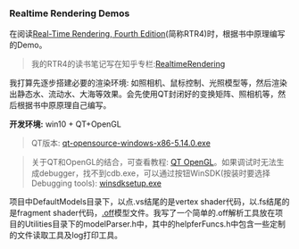 ### Realtime Rendering Demos

在阅读[Real-Time Rendering, Fourth Edition](https://book.douban.com/subject/30296179/)(简称RTR4)时，根据书中原理编写的Demo。

> 我的RTR4的读书笔记写在知乎专栏:[RealtimeRendering](https://zhuanlan.zhihu.com/RealtimeRendering4th)

我打算先逐步搭建必要的渲染环境: 如照相机、鼠标控制、光照模型等，然后渲染出静态水、流动水、大海等效果。会先使用QT封闭好的变换矩阵、照相机等，然后根据书中原原理自己编写。

**开发环境:** 
win10 + QT+OpenGL

> QT版本: [qt-opensource-windows-x86-5.14.0.exe](http://mirror.bit.edu.cn/qtproject/archive/qt/5.14/5.14.0/qt-opensource-windows-x86-5.14.0.exe)

> 关于QT和OpenGL的结合，可查看教程: [QT OpenGL](http://www.digitalfanatics.org/projects/qt_tutorial/chapter14.html)。如果调试时无法生成debugger，找不到cdb.exe，可以通过按钮WinSDK(按装时要选择Debugging tools): [winsdksetup.exe](https://download.microsoft.com/download/4/2/2/42245968-6A79-4DA7-A5FB-08C0AD0AE661/windowssdk/winsdksetup.exe)

项目中DefaultModels目录下，以点.vs结尾的是vertex shader代码，以.fs结尾的是fragment shader代码，[.off](https://shape.cs.princeton.edu/benchmark/documentation/off_format.html)模型文件。我写了一个简单的.off解析工具放在项目的Utilities目录下的modelParser.h中，其中的helpferFuncs.h中包含一些定制的文件读取工具及log打印工具。
